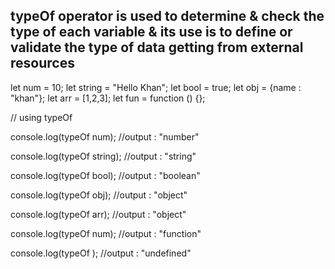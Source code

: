 ## typeOf operator is used to determine & check the type of each variable & its use is to define or validate the type of data getting from external resources ##

let num = 10;
let string = "Hello Khan";
let bool = true;
let obj = {name : "khan"};
let arr = [1,2,3];
let fun = function () {};

// using typeOf

console.log(typeOf num); //output : "number"

console.log(typeOf string); //output : "string"

console.log(typeOf bool); //output : "boolean"

console.log(typeOf obj); //output : "object"

console.log(typeOf arr); //output : "object"

console.log(typeOf num); //output : "function"

console.log(typeOf ); //output : "undefined"